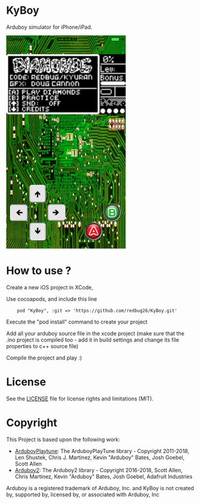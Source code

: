 KyBoy
=====

Arduboy simulator for iPhone/iPad.

<img src="https://github.com/redbug26/KyBoy/raw/master/screenshot.png" width=320>

How to use ?
============

Create a new iOS project in XCode,

Use cocoapods, and include this line

```
    pod "KyBoy", :git => 'https://github.com/redbug26/KyBoy.git'
```

Execute the "pod install" command to create your project

Add all your arduboy source file in the xcode project (make sure that the .ino project is compiled too - add it in build settings and change its file properties to c++ source file)

Compile the project and play :)


License
=======

See the [LICENSE](LICENSE.md) file for license rights and limitations (MIT).

Copyright
=========

This Project is based upon the following work:

- [ArduboyPlaytune](https://github.com/Arduboy/ArduboyPlaytune): The ArduboyPlayTune library - Copyright 2011-2018, Len Shustek, Chris J. Martinez, Kevin "Arduboy" Bates, Josh Goebel, Scott Allen
- [Arduboy2](https://github.com/MLXXXp/Arduboy2): The Arduboy2 library - Copyright 2016-2018, Scott Allen, Chris Martinez, Kevin "Arduboy" Bates, Josh Goebel, Adafruit Industries

Arduboy is a registered trademark of Arduboy, Inc. and KyBoy is not created by, supported by, licensed by, or associated with Arduboy, Inc
